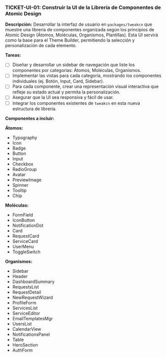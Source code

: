 ### TICKET-UI-01: Construir la UI de la Librería de Componentes de Atomic Design

**Descripción:**
Desarrollar la interfaz de usuario en `packages/tweakcn` que muestre una librería de componentes organizada según los principios de Atomic Design (Átomos, Moléculas, Organismos, Plantillas). Esta UI servirá como la base para el Theme Builder, permitiendo la selección y personalización de cada elemento.

**Tareas:**
- [ ] Diseñar y desarrollar un sidebar de navegación que liste los componentes por categorías: Átomos, Moléculas, Organismos.
- [ ] Implementar las vistas para cada categoría, mostrando los componentes individuales (ej. Botón, Input, Card, Sidebar).
- [ ] Para cada componente, crear una representación visual interactiva que refleje su estado actual y permita la personalización.
- [ ] Asegurar que la UI sea responsiva y fácil de usar.
- [ ] Integrar los componentes existentes de `tweakcn` en esta nueva estructura de librería.

**Componentes a incluir:**

**Átomos:**
- Typography
- Icon
- Badge
- Button
- Input
- Checkbox
- RadioGroup
- Avatar
- PreviewImage
- Spinner
- Tooltip
- Chip

**Moléculas:**
- FormField
- IconButton
- NotificationDot
- Card
- RequestCard
- ServiceCard
- UserMenu
- ToggleSwitch

**Organismos:**
- Sidebar
- Header
- DashboardSummary
- RequestsList
- RequestDetail
- NewRequestWizard
- ProfileForm
- ServicesList
- ServiceEditor
- EmailTemplatesMgr
- UsersList
- CalendarView
- NotificationsPanel
- Table
- HeroSection
- AuthForm
